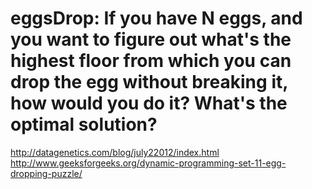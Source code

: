 # eggsDrop: If you have N eggs, and you want to figure out what's the highest floor from which you can drop the egg without breaking it, how would you do it? What's the optimal solution?
 
http://datagenetics.com/blog/july22012/index.html
http://www.geeksforgeeks.org/dynamic-programming-set-11-egg-dropping-puzzle/
